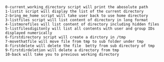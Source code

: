 ~~~~~~~~~~~~~~~~~~~~~~~~~~~~~~~~~~~~~~~~~~~~~~~~~~~~~~~~~~~~~~~~~~~~~~~~~~~~~~~
0-current_working_directory script will print the abosolute path
1-listit script will display the list of the current directory
2-bring_me_home script will take user back to use home directory
3-listfiles script will list content of directory in long format
4-listmorefiles will list content of directory including hidden files
5-listfilesdigitonly will list all contents with user and group IDs displayed numerically
6-firstdirectory script will create a dirctory in /tmp
7-movethatfile will move file from tmp to sub folder under tmp
8-firstdelete will delete the file  betty from sub directory of tmp
9-firstdirdeletion will delete a directory from tmp
10-back will take you to previous working directory												
~~~~~~~~~~~~~~~~~~~~~~~~~~~~~~~~~~~~~~~~~~~~~~~~~~~~~~~~~~~~~~~~~~~~~~~~~~~~~~~~ 
